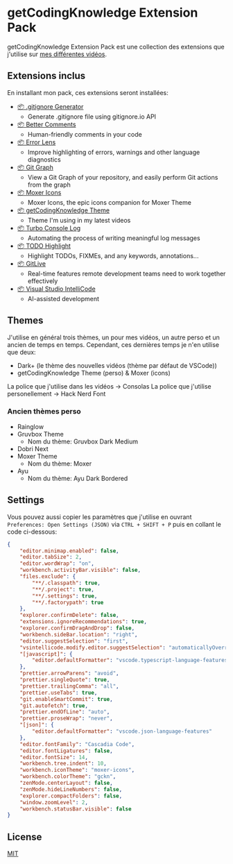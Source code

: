 # getCodingKnowledge Extension Pack

getCodingKnowledge Extension Pack est une collection des extensions que j'utilise sur [mes différentes vidéos](https://www.youtube.com/c/getcodingknowledge).

## Extensions inclus

En installant mon pack, ces extensions seront installées:

- [📦 .gitignore Generator](https://marketplace.visualstudio.com/items?itemName=piotrpalarz.vscode-gitignore-generator)
  - Generate .gitignore file using gitignore.io API
- [📦 Better Comments](https://marketplace.visualstudio.com/items?itemName=aaron-bond.better-comments)
  - Human-friendly comments in your code
- [📦 Error Lens](https://marketplace.visualstudio.com/items?itemName=usernamehw.errorlens)
  - Improve highlighting of errors, warnings and other language diagnostics
- [📦 Git Graph](https://marketplace.visualstudio.com/items?itemName=mhutchie.git-graph)
  - View a Git Graph of your repository, and easily perform Git actions from the graph
- [📦 Moxer Icons](https://marketplace.visualstudio.com/items?itemName=Equinusocio.moxer-icons)
  - Moxer Icons, the epic icons companion for Moxer Theme
- [📦 getCodingKnowledge Theme](https://marketplace.visualstudio.com/items?itemName=noxaled.gck-theme)
  - Theme I'm using in my latest videos
- [📦 Turbo Console Log](https://marketplace.visualstudio.com/items?itemName=ChakrounAnas.turbo-console-log)
	- Automating the process of writing meaningful log messages
- [📦 TODO Highlight](https://marketplace.visualstudio.com/items?itemName=wayou.vscode-todo-highlight)
	- Highlight TODOs, FIXMEs, and any keywords, annotations...
- [📦 GitLive](https://marketplace.visualstudio.com/items?itemName=TeamHub.teamhub)
	- Real-time features remote development teams need to work together effectively
- [📦 Visual Studio IntelliCode](https://marketplace.visualstudio.com/items?itemName=VisualStudioExptTeam.vscodeintellicode)
  - AI-assisted development

## Themes

J'utilise en général trois thèmes, un pour mes vidéos, un autre perso et un ancien de temps en temps. Cependant, ces dernières temps je n'en utilise que deux:

- Dark+ (le thème des nouvelles vidéos (thème par défaut de VSCode))
- getCodingKnowledge Theme (perso) & Moxer (icons)

La police que j'utilise dans les vidéos -> Consolas
La police que j'utilise personellement -> Hack Nerd Font

### Ancien thèmes perso

- Rainglow 
- Gruvbox Theme
  - Nom du thème: Gruvbox Dark Medium
- Dobri Next 
- Moxer Theme
  - Nom du thème: Moxer
- Ayu
  - Nom du thème: Ayu Dark Bordered

## Settings

Vous pouvez aussi copier les paramètres que j'utilise en ouvrant `Preferences: Open Settings (JSON)` via `CTRL + SHIFT + P` puis en collant le code ci-dessous:

```json
{
	"editor.minimap.enabled": false,
	"editor.tabSize": 2,
	"editor.wordWrap": "on",
	"workbench.activityBar.visible": false,
	"files.exclude": {
		"**/.classpath": true,
		"**/.project": true,
		"**/.settings": true,
		"**/.factorypath": true
	},
	"explorer.confirmDelete": false,
	"extensions.ignoreRecommendations": true,
	"explorer.confirmDragAndDrop": false,
	"workbench.sideBar.location": "right",
	"editor.suggestSelection": "first",
	"vsintellicode.modify.editor.suggestSelection": "automaticallyOverrodeDefaultValue",
	"[javascript]": {
		"editor.defaultFormatter": "vscode.typescript-language-features"
	},
	"prettier.arrowParens": "avoid",
	"prettier.singleQuote": true,
	"prettier.trailingComma": "all",
	"prettier.useTabs": true,
	"git.enableSmartCommit": true,
	"git.autofetch": true,
	"prettier.endOfLine": "auto",
	"prettier.proseWrap": "never",
	"[json]": {
		"editor.defaultFormatter": "vscode.json-language-features"
	},
	"editor.fontFamily": "Cascadia Code",
	"editor.fontLigatures": false,
	"editor.fontSize": 14,
	"workbench.tree.indent": 10,
	"workbench.iconTheme": "moxer-icons",
	"workbench.colorTheme": "gckn",
	"zenMode.centerLayout": false,
	"zenMode.hideLineNumbers": false,
	"explorer.compactFolders": false,
	"window.zoomLevel": 2,
	"workbench.statusBar.visible": false
}
```

## License

[MIT](https://github.com/noxaled/gckn-pack/blob/master/LICENSE.txt)